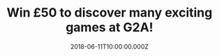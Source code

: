 ---
campaign-uuid: "c-98b8e5c7-7516-4788-8f48-1d65a38a1350"
type: "Competition"
category: "Entertainment"
date: "2018-06-11T10:00:00.000Z"
end-date: "2018-07-11T23:59:00.000Z"
disable-form: false
is_promoted: false
has_entry_page: true
title: "Win £50 to discover many exciting games at G2A!"
competition-description: "<p>Calling all gamers out there! We have great news for\
  \ you! We’re giving away a £50 voucher for you to spend at the fastest growing digital\
  \ gaming marketplace in the world: G2A!</p> \r\n<p>Liking what you hear? Click below\
  \ to get involved!</p>"
hero-header: "Win £50 to discover many exciting games at G2A!"
terms-confirmation: "N/A"
banner-img: "https://assets.expresslyapp.com/asset-b972241f-1f30-4471-8e71-a252abbf335c.jpg"
logo-left-href: "http://g2a.com"
logo-left-image: "https://assets.expresslyapp.com/asset-2c869b3a-c212-4099-9a95-887e898331e2.jpg"
logo-left-title: "G2A"
bg-image-hero: "https://assets.expresslyapp.com/asset-e9eb477f-b7ef-4e95-8812-2217bc176fee.png"
bg-image-first: "https://assets.expresslyapp.com/asset-55bf271b-e937-4346-b06b-dd66393f8090.jpg"
bg-image-second: "https://assets.expresslyapp.com/asset-05768a75-4217-42ac-b1fa-041a846ffe0b.jpg"
section1-content: "<p>At G2A they want to reinvent the simplicity of global trade.\
  \ That’s why they  have become the fastest growing digital gaming marketplace in\
  \ the world with more than 16 million happy users.</p> \r\n<p>Digital gaming products\
  \ are making G2A the highest site in the gaming industry spreading rapidly across\
  \ the globe!</p>\r\n<p>This go-to marketplace is the best site to buy thousands\
  \ of products at attractive prices!</p>"
section2-content: "<p>Leader of the Region in Financial Services, Best Deal of the\
  \ year 2017, Company of the year, Innovation in Costumer Experience, Innovative\
  \ Cross Cultural Training for Gamers, Cross Cultural Customer Experience,G2A Land\
  \ Oculus Virtual Reality are some of its numerous awards</p>\r\n<p>If you’re looking\
  \ forward to join the G2A community, now thanks to NME AAA you can, because we are\
  \ giving YOU the chance to win £50 to spend at G2A!</p>\r\n<p>Enter the form below\
  \ and you could discover and enjoy tons of games at G2A!</p>"
entry-title: "Win £50 to discover many exciting games at G2A!"
entry-content: "<p>Enter the draw to win a £50 to discover many exciting games at\
  \ G2A and enjoy your favourite games by completing the form below before 23.59pm\
  \ on 11/07/2018.</p>"
has-winner: false
prize-description: "£50 gift card at G2A."
special-conditions: "Multiple entries are allowed up to one every day."
---